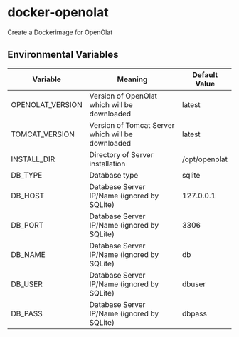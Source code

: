 # docker-openolat
Create a Dockerimage for OpenOlat

## Environmental Variables
| **Variable** | **Meaning** | **Default Value** |
|---|---|---|
| OPENOLAT_VERSION | Version of OpenOlat which will be downloaded | latest |
| TOMCAT_VERSION | Version of Tomcat Server which will be downloaded | latest |
| INSTALL_DIR | Directory of Server installation | /opt/openolat |
| DB_TYPE | Database type | sqlite |
| DB_HOST | Database Server IP/Name (ignored by SQLite) | 127.0.0.1 |
| DB_PORT | Database Server IP/Name (ignored by SQLite) | 3306 |
| DB_NAME | Database Server IP/Name (ignored by SQLite) | db |
| DB_USER | Database Server IP/Name (ignored by SQLite) | dbuser |
| DB_PASS | Database Server IP/Name (ignored by SQLite) | dbpass |
